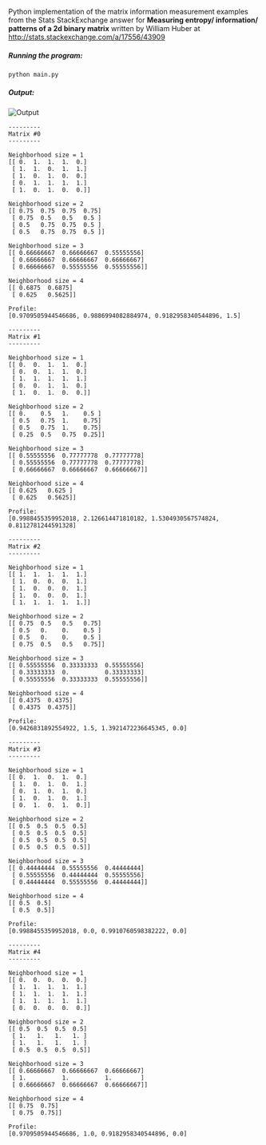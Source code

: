 Python implementation of the matrix information measurement examples from the
Stats StackExchange answer for
**Measuring entropy/ information/ patterns of a 2d binary matrix** written by
William Huber at http://stats.stackexchange.com/a/17556/43909

##### Running the program:
```python main.py```

##### Output:

![Output](https://raw.githubusercontent.com/cosmoharrigan/matrix-entropy/master/output.png)

```
---------
Matrix #0
---------

Neighborhood size = 1
[[ 0.  1.  1.  1.  0.]
 [ 1.  1.  0.  1.  1.]
 [ 1.  0.  1.  0.  0.]
 [ 0.  1.  1.  1.  1.]
 [ 1.  0.  1.  0.  0.]]

Neighborhood size = 2
[[ 0.75  0.75  0.75  0.75]
 [ 0.75  0.5   0.5   0.5 ]
 [ 0.5   0.75  0.75  0.5 ]
 [ 0.5   0.75  0.75  0.5 ]]

Neighborhood size = 3
[[ 0.66666667  0.66666667  0.55555556]
 [ 0.66666667  0.66666667  0.66666667]
 [ 0.66666667  0.55555556  0.55555556]]

Neighborhood size = 4
[[ 0.6875  0.6875]
 [ 0.625   0.5625]]

Profile:
[0.9709505944546686, 0.9886994082884974, 0.9182958340544896, 1.5]

---------
Matrix #1
---------

Neighborhood size = 1
[[ 0.  0.  1.  1.  0.]
 [ 0.  0.  1.  1.  0.]
 [ 1.  1.  1.  1.  1.]
 [ 0.  0.  1.  1.  0.]
 [ 1.  0.  1.  0.  0.]]

Neighborhood size = 2
[[ 0.    0.5   1.    0.5 ]
 [ 0.5   0.75  1.    0.75]
 [ 0.5   0.75  1.    0.75]
 [ 0.25  0.5   0.75  0.25]]

Neighborhood size = 3
[[ 0.55555556  0.77777778  0.77777778]
 [ 0.55555556  0.77777778  0.77777778]
 [ 0.66666667  0.66666667  0.66666667]]

Neighborhood size = 4
[[ 0.625   0.625 ]
 [ 0.625   0.5625]]

Profile:
[0.9988455359952018, 2.126614471810182, 1.5304930567574824, 0.8112781244591328]

---------
Matrix #2
---------

Neighborhood size = 1
[[ 1.  1.  1.  1.  1.]
 [ 1.  0.  0.  0.  1.]
 [ 1.  0.  0.  0.  1.]
 [ 1.  0.  0.  0.  1.]
 [ 1.  1.  1.  1.  1.]]

Neighborhood size = 2
[[ 0.75  0.5   0.5   0.75]
 [ 0.5   0.    0.    0.5 ]
 [ 0.5   0.    0.    0.5 ]
 [ 0.75  0.5   0.5   0.75]]

Neighborhood size = 3
[[ 0.55555556  0.33333333  0.55555556]
 [ 0.33333333  0.          0.33333333]
 [ 0.55555556  0.33333333  0.55555556]]

Neighborhood size = 4
[[ 0.4375  0.4375]
 [ 0.4375  0.4375]]

Profile:
[0.9426831892554922, 1.5, 1.3921472236645345, 0.0]

---------
Matrix #3
---------

Neighborhood size = 1
[[ 0.  1.  0.  1.  0.]
 [ 1.  0.  1.  0.  1.]
 [ 0.  1.  0.  1.  0.]
 [ 1.  0.  1.  0.  1.]
 [ 0.  1.  0.  1.  0.]]

Neighborhood size = 2
[[ 0.5  0.5  0.5  0.5]
 [ 0.5  0.5  0.5  0.5]
 [ 0.5  0.5  0.5  0.5]
 [ 0.5  0.5  0.5  0.5]]

Neighborhood size = 3
[[ 0.44444444  0.55555556  0.44444444]
 [ 0.55555556  0.44444444  0.55555556]
 [ 0.44444444  0.55555556  0.44444444]]

Neighborhood size = 4
[[ 0.5  0.5]
 [ 0.5  0.5]]

Profile:
[0.9988455359952018, 0.0, 0.9910760598382222, 0.0]

---------
Matrix #4
---------

Neighborhood size = 1
[[ 0.  0.  0.  0.  0.]
 [ 1.  1.  1.  1.  1.]
 [ 1.  1.  1.  1.  1.]
 [ 1.  1.  1.  1.  1.]
 [ 0.  0.  0.  0.  0.]]

Neighborhood size = 2
[[ 0.5  0.5  0.5  0.5]
 [ 1.   1.   1.   1. ]
 [ 1.   1.   1.   1. ]
 [ 0.5  0.5  0.5  0.5]]

Neighborhood size = 3
[[ 0.66666667  0.66666667  0.66666667]
 [ 1.          1.          1.        ]
 [ 0.66666667  0.66666667  0.66666667]]

Neighborhood size = 4
[[ 0.75  0.75]
 [ 0.75  0.75]]

Profile:
[0.9709505944546686, 1.0, 0.9182958340544896, 0.0]
```
